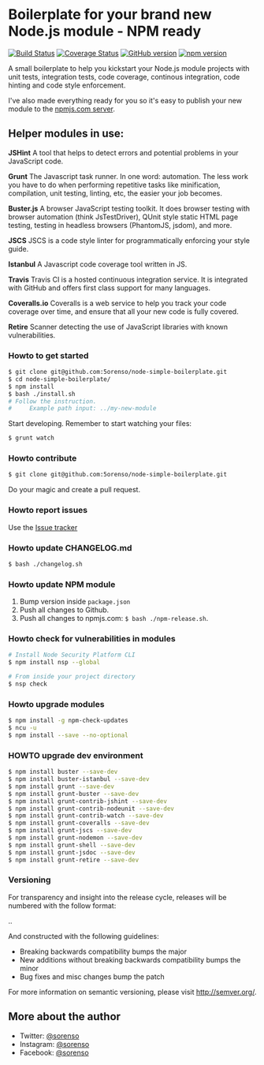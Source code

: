 # Boilerplate for your brand new Node.js module - NPM ready

[![Build Status](https://travis-ci.org/5orenso/node-simple-boilerplate.svg?branch=master)](https://travis-ci.org/5orenso/node-simple-boilerplate)
[![Coverage Status](https://coveralls.io/repos/github/5orenso/node-simple-boilerplate/badge.svg?branch=master)](https://coveralls.io/github/5orenso/node-simple-boilerplate?branch=master)
[![GitHub version](https://badge.fury.io/gh/5orenso%2Fnode-simple-boilerplate.svg)](https://badge.fury.io/gh/5orenso%2Fnode-simple-boilerplate)
[![npm version](https://badge.fury.io/js/node-simple-boilerplate.svg)](https://badge.fury.io/js/node-simple-boilerplate)

A small boilerplate to help you kickstart your Node.js module projects with unit tests, integration tests, code coverage, continous integration, code hinting and code style enforcement.

I've also made everything ready for you so it's easy to publish your new module to the [npmjs.com server](https://npmjs.com).

## Helper modules in use:

__JSHint__
A tool that helps to detect errors and potential problems in your JavaScript code.

__Grunt__
The Javascript task runner. In one word: automation. The less work you have to do when performing repetitive tasks like minification, compilation, unit testing, linting, etc, the easier your job becomes.

__Buster.js__
A browser JavaScript testing toolkit. It does browser testing with browser automation (think JsTestDriver), QUnit style static HTML page testing, testing in headless browsers (PhantomJS, jsdom), and more.

__JSCS__
JSCS is a code style linter for programmatically enforcing your style guide.

__Istanbul__
A Javascript code coverage tool written in JS.

__Travis__
Travis CI is a hosted continuous integration service. It is integrated with GitHub and offers first class support for many languages.

__Coveralls.io__
Coveralls is a web service to help you track your code coverage over time, and ensure that all your new code is fully covered.

__Retire__
Scanner detecting the use of JavaScript libraries with known vulnerabilities.

### Howto to get started
```bash
$ git clone git@github.com:5orenso/node-simple-boilerplate.git
$ cd node-simple-boilerplate/
$ npm install
$ bash ./install.sh
# Follow the instruction.
#     Example path input: ../my-new-module
```

Start developing. Remember to start watching your files:
```bash
$ grunt watch
```

### Howto contribute

```bash
$ git clone git@github.com:5orenso/node-simple-boilerplate.git
```
Do your magic and create a pull request.

### Howto report issues
Use the [Issue tracker](https://github.com/5orenso/node-simple-boilerplate/issues)

### Howto update CHANGELOG.md
```bash
$ bash ./changelog.sh
```

### Howto update NPM module

1. Bump version inside `package.json`
2. Push all changes to Github.
3. Push all changes to npmjs.com: `$ bash ./npm-release.sh`.

### Howto check for vulnerabilities in modules
```bash
# Install Node Security Platform CLI
$ npm install nsp --global  

# From inside your project directory
$ nsp check  
```

### Howto upgrade modules
```bash
$ npm install -g npm-check-updates
$ ncu -u
$ npm install --save --no-optional
```

### HOWTO upgrade dev environment
```bash
$ npm install buster --save-dev
$ npm install buster-istanbul --save-dev
$ npm install grunt --save-dev
$ npm install grunt-buster --save-dev
$ npm install grunt-contrib-jshint --save-dev
$ npm install grunt-contrib-nodeunit --save-dev
$ npm install grunt-contrib-watch --save-dev
$ npm install grunt-coveralls --save-dev
$ npm install grunt-jscs --save-dev
$ npm install grunt-nodemon --save-dev
$ npm install grunt-shell --save-dev
$ npm install grunt-jsdoc --save-dev
$ npm install grunt-retire --save-dev
```

### Versioning
For transparency and insight into the release cycle, releases will be
numbered with the follow format:

<major>.<minor>.<patch>

And constructed with the following guidelines:

* Breaking backwards compatibility bumps the major
* New additions without breaking backwards compatibility bumps the minor
* Bug fixes and misc changes bump the patch

For more information on semantic versioning, please visit http://semver.org/.

## More about the author

- Twitter: [@sorenso](https://twitter.com/sorenso)
- Instagram: [@sorenso](https://instagram.com/sorenso)
- Facebook: [@sorenso](https://facebook.com/sorenso)

